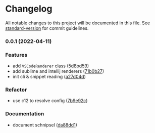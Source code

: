# Changelog

All notable changes to this project will be documented in this file. See [standard-version](https://github.com/conventional-changelog/standard-version) for commit guidelines.

### 0.0.1 (2022-04-11)


### Features

* add `VSCodeRenderer` class ([5d8bd59](https://github.com/prismicio-community/schnipsel/commit/5d8bd5920ba58aca1f136be89584f81cafd156f7))
* add sublime and intellij renderers ([71b0b27](https://github.com/prismicio-community/schnipsel/commit/71b0b2743a80c08a835d454d34b966e5e819f5cb))
* init cli & snippet reading ([a27d04d](https://github.com/prismicio-community/schnipsel/commit/a27d04d4b281bec9bbf2594f573dd1ad4f5863e2))


### Refactor

* use c12 to resolve config ([7b9e92c](https://github.com/prismicio-community/schnipsel/commit/7b9e92c75d0394df0fcfb99e03eba3c5dec05e33))


### Documentation

* document schnipsel ([da88dd1](https://github.com/prismicio-community/schnipsel/commit/da88dd1d3d4498065a46659ae6a3d5fbccf6a3c7))
